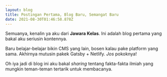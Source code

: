 ```yaml
---
layout: blog
title: Postingan Pertama, Blog Baru, Semangat Baru
date: 2021-08-30T01:46:58.878Z
---
```

Semuanya, kenalin ya aku dari **Jawara Kelas**. Ini adalah blog pertama yang bakal aku seriusin kontennya.

Baru belajar-belajar bikin CMS yang lain, bosen kalau pake platform yang sama. Akhirnya mutusin pakek Gatsby + Netlify. *Jos* pokoknya!

Oh iya jadi di blog ini aku bakal *sharing* tentang fakta-fakta ilmiah yang mungkin teman-teman tertarik untuk membacanya.